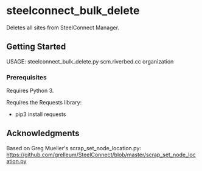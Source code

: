 # steelconnect_bulk_delete
Deletes all sites from SteelConnect Manager.

## Getting Started
USAGE:
    steelconnect_bulk_delete.py scm.riverbed.cc organization

### Prerequisites
Requires Python 3.

Requires the Requests library:
- pip3 install requests

## Acknowledgments
Based on Greg Mueller's scrap_set_node_location.py:
https://github.com/grelleum/SteelConnect/blob/master/scrap_set_node_location.py
